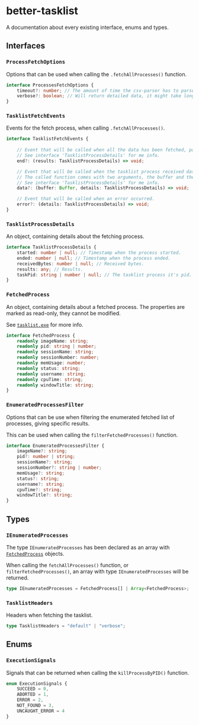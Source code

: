 # better-tasklist

A documentation about every existing interface, enums and types.

## Interfaces 

### ``ProcessFetchOptions``
Options that can be used when calling the ``.fetchAllProcesses()`` function.

```ts
interface ProcessesFetchOptions {
    timeout?: number; // The amount of time the csv-parser has to parse the tasklist it's output.
    verbose?: boolean; // Will return detailed data, it might take longer than when setting it to false.
}
```

### ``TasklistFetchEvents``
Events for the fetch process, when calling ``.fetchAllProcesses()``.

```ts
interface TasklistFetchEvents {
    
    // Event that will be called when all the data has been fetched, passing an object with the process details.
    // See interface 'TasklistProcessDetails' for me info.
    end?: (results: TasklistProcessDetails) => void;

    // Event that will be called when the tasklist process received data.
    // The called function comes with two arguments, the buffer and the tasklist process it's details.
    // See interface 'TasklistProcessDetails' for me info.
    data?: (buffer: Buffer, details: TasklistProcessDetails) => void;

    // Event that will be called when an error occurred.
    error?: (details: TasklistProcessDetails) => void;
}
```

### ``TasklistProcessDetails``
An object, containing details about the fetching process.
```ts
interface TasklistProcessDetails {
    started: number | null; // Timestamp when the process started.
    ended: number | null; // Timestamp when the process ended.
    receivedBytes: number | null; // Received bytes.
    results: any; // Results.
    taskPid: string | number | null; // The tasklist process it's pid.
}
```

### ``FetchedProcess``
An object, containing details about a fetched process. The properties are marked as read-only, they cannot be modified.

See [``tasklist.exe``](https://docs.microsoft.com/en-us/previous-versions/windows/it-pro/windows-xp/bb491010(v=technet.10)) for more info.
```ts
interface FetchedProcess {
    readonly imageName: string;
    readonly pid: string | number;
    readonly sessionName: string;
    readonly sessionNumber: number;
    readonly memUsage: number;
    readonly status: string;
    readonly username: string;
    readonly cpuTime: string;
    readonly windowTitle: string;
}
```

### ``EnumeratedProcessesFilter``
Options that can be use when filtering the enumerated fetched list of processes, giving specific results.

This can be used when calling the ``filterFetchedProcesses()`` function.

```ts
interface EnumeratedProcessesFilter {
    imageName?: string;
    pid?: number | string;
    sessionName?: string;
    sessionNumber?: string | number;
    memUsage?: string;
    status?: string;
    username?: string;
    cpuTime?: string;
    windowTitle?: string;
}
```

## Types

### ``IEnumeratedProcesses``
The type ``IEnumeratedProcesses`` has been declared as an array with [``FetchedProcess``](#FetchedProcess) objects.

When calling the ``fetchAllProcesses()`` function, or ``filterFetchedProcesses()``, an array with type ``IEnumeratedProcesses`` will be returned.
```ts
type IEnumeratedProcesses = FetchedProcess[] | Array<FetchedProcess>;
```

### ``TasklistHeaders``
Headers when fetching the tasklist.

```ts
type TasklistHeaders = "default" | "verbose";
```

## Enums

### ``ExecutionSignals``
Signals that can be returned when calling the ``killProcessByPID()`` function.

```ts
enum ExecutionSignals {
    SUCCEED = 0,
    ABORTED = 1,
    ERROR = 2,
    NOT_FOUND = 3,
    UNCAUGHT_ERROR = 4
}
```